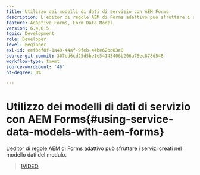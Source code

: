 ```yaml
---
title: Utilizzo dei modelli di dati di servizio con AEM Forms
description: L’editor di regole AEM di Forms adattivo può sfruttare i servizi creati nel modello dati del modulo.
feature: Adaptive Forms, Form Data Model
version: 6.4,6.5
topic: Development
role: Developer
level: Beginner
exl-id: eef3df8f-1a49-44af-9feb-44be62bd83e8
source-git-commit: 307ed6cd25d5be1e54145406b206a78ec878d548
workflow-type: tm+mt
source-wordcount: '46'
ht-degree: 0%

---
```


# Utilizzo dei modelli di dati di servizio con AEM Forms{#using-service-data-models-with-aem-forms}

L’editor di regole AEM di Forms adattivo può sfruttare i servizi creati nel modello dati del modulo.

>[!VIDEO](https://video.tv.adobe.com/v/17739/?quality=9&learn=on)
